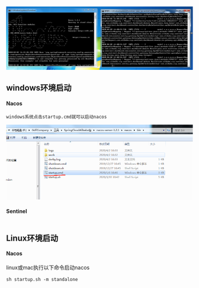 ![img](/static/image/微信截图_20200402164147.png)

## windows环境启动

#### Nacos

```
windows系统点击startup.cmd就可以启动nacos
```

![img](/static/image/微信截图_20200402164441.png)

#### Sentinel

```

```
## Linux环境启动
#### Nacos
linux或mac执行以下命令启动nacos


```
sh startup.sh -m standalone
```





